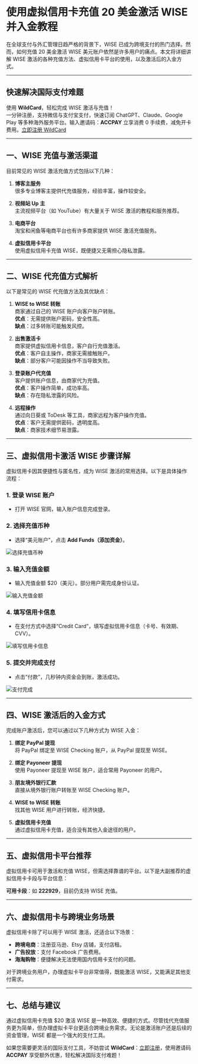# 使用虚拟信用卡充值 20 美金激活 WISE 并入金教程

在全球支付与外汇管理日趋严格的背景下，WISE 已成为跨境支付的热门选择。然而，如何充值 20 美金激活 WISE 美元账户依然是许多用户的痛点。本文将详细讲解 WISE 激活的各种充值方法、虚拟信用卡平台的使用，以及激活后的入金方式。

---

## 快速解决国际支付难题

使用 **WildCard**，轻松完成 WISE 激活与充值！  
一分钟注册，支持微信与支付宝支付，快速订阅 ChatGPT、Claude、Google Play 等多种海外服务平台。输入邀请码：**ACCPAY** 立享消费 0 手续费，减免开卡费用。[立即注册 WildCard](https://bit.ly/bewildcard)

---

## 一、WISE 充值与激活渠道

目前常见的 WISE 激活充值方式包括以下几种：

1. **博客主服务**  
   很多专业博客主提供代充值服务，经验丰富，操作较安全。
   
2. **视频站 Up 主**  
   主流视频平台（如 YouTube）有大量关于 WISE 激活的教程和服务推荐。

3. **电商平台**  
   淘宝和闲鱼等电商平台也有许多商家提供 WISE 激活充值服务。

4. **虚拟信用卡平台**  
   使用虚拟信用卡充值 WISE，既便捷又无需担心隐私泄露。

---

## 二、WISE 代充值方式解析

以下是常见的 WISE 代充值方法及其优缺点：

1. **WISE to WISE 转账**  
   商家通过自己的 WISE 账户向客户账户转账。  
   **优点**：无需提供账户密码，安全性高。  
   **缺点**：过多转账可能触发风控。

2. **出售激活卡**  
   商家提供虚拟信用卡信息，客户自行充值激活。  
   **优点**：客户自主操作，商家无需接触账户。  
   **缺点**：部分客户可能因操作不当导致失败。

3. **登录账户代充值**  
   客户提供账户信息，由商家代为充值。  
   **优点**：客户操作简单，成功率高。  
   **缺点**：存在隐私泄露的风险。

4. **远程操作**  
   通过向日葵或 ToDesk 等工具，商家远程为客户操作充值。  
   **优点**：客户无需提供密码，透明度高。  
   **缺点**：商家技术细节易泄露。

---

## 三、虚拟信用卡激活 WISE 步骤详解

虚拟信用卡因其便捷性与匿名性，成为 WISE 激活的常用选择。以下是具体操作流程：

### 1. 登录 WISE 账户
- 打开 WISE 官网，输入账户信息完成登录。

### 2. 选择充值币种
- 选择“美元账户”，点击 **Add Funds（添加资金）**。

![选择充值币种](https://www.kuajingju.com/wp-content/uploads/2022/07/ADD1.jpeg)

### 3. 输入充值金额
- 输入充值金额 $20（美元）。部分用户需完成身份认证。

![输入充值金额](https://www.kuajingju.com/wp-content/uploads/2022/07/ADD2.jpeg)

### 4. 填写信用卡信息
- 在支付方式中选择“Credit Card”，填写虚拟信用卡信息（卡号、有效期、CVV）。

![填写信用卡信息](https://www.kuajingju.com/wp-content/uploads/2022/07/ADD3.jpeg)

### 5. 提交并完成支付
- 点击“付款”，几秒钟内资金会到账，激活成功。

![支付完成](https://www.kuajingju.com/wp-content/uploads/2022/07/ADD4.jpeg)

---

## 四、WISE 激活后的入金方式

完成账户激活后，您可以通过以下几种方式为 WISE 入金：

1. **绑定 PayPal 提现**  
   将 PayPal 绑定至 WISE Checking 账户，从 PayPal 提现至 WISE。

2. **绑定 Payoneer 提现**  
   使用 Payoneer 提现至 WISE 账户，适合常用 Payoneer 的用户。

3. **朋友境外银行汇款**  
   直接从境外银行账户转账至 WISE Checking 账户。

4. **WISE to WISE 转账**  
   找其他 WISE 用户进行转账，经济快捷。

5. **虚拟信用卡充值**  
   通过虚拟信用卡充值，适合没有其他入金途径的用户。

---

## 五、虚拟信用卡平台推荐

虚拟信用卡可用于激活和充值 WISE，但需选择靠谱的平台。以下是大副推荐的虚拟信用卡卡段与平台信息：

 **可用卡段**：如 **222929**，目前仍支持 WISE 充值。  


---

## 六、虚拟信用卡与跨境业务场景

虚拟信用卡除了可以用于 WISE 激活，还适合以下场景：

- **跨境电商**：注册亚马逊、Etsy 店铺，支付店租。  
- **广告投放**：支付 Facebook 广告费用。  
- **海淘购物**：便捷解决无法使用国内信用卡支付的问题。

对于跨境业务用户，办理虚拟卡平台非常值得，既能激活 WISE，又能满足其他支付需求。

---

## 七、总结与建议

通过虚拟信用卡充值 $20 激活 WISE 是一种高效、便捷的方式。尽管找代充值服务更为简单，但办理虚拟卡平台更适合跨境业务需求。无论是激活账户还是后续的资金管理，WISE 都是一个强大的支付工具。

如果您需要更灵活的国际支付工具，不妨尝试 **WildCard**：[立即注册](https://bit.ly/bewildcard)，使用邀请码 **ACCPAY** 享受额外优惠，轻松解决国际支付难题！
